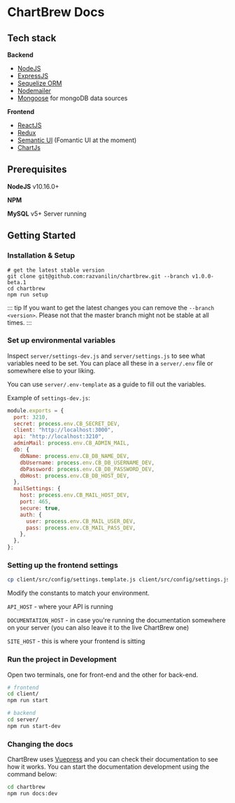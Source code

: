 # ChartBrew Docs

## Tech stack

**Backend**

* [NodeJS](https://nodejs.org/en/)
* [ExpressJS](https://expressjs.com/)
* [Sequelize ORM](https://sequelize.org/)
* [Nodemailer](https://nodemailer.com/about/)
* [Mongoose](https://mongoosejs.com/) for mongoDB data sources

**Frontend**

* [ReactJS](https://reactjs.org/)
* [Redux](https://redux.js.org/)
* [Semantic UI](https://fomantic-ui.com/) (Fomantic UI at the moment)
* [ChartJs](https://www.chartjs.org/)

## Prerequisites

**NodeJS** v10.16.0+

**NPM**

**MySQL** v5+ Server running

## Getting Started

### Installation & Setup

```
# get the latest stable version
git clone git@github.com:razvanilin/chartbrew.git --branch v1.0.0-beta.1
cd chartbrew
npm run setup
```

::: tip
If you want to get the latest changes you can remove the `--branch <version>`. Please not that the master branch might not be stable at all times.
:::

### Set up environmental variables

Inspect `server/settings-dev.js` and `server/settings.js` to see what variables need to be set. You can place all these in a `server/.env` file or somewhere else to your liking.

You can use `server/.env-template` as a guide to fill out the variables.

Example of `settings-dev.js`:

```javascript
module.exports = {
  port: 3210,
  secret: process.env.CB_SECRET_DEV,
  client: "http://localhost:3000",
  api: "http://localhost:3210",
  adminMail: process.env.CB_ADMIN_MAIL,
  db: {
    dbName: process.env.CB_DB_NAME_DEV,
    dbUsername: process.env.CB_DB_USERNAME_DEV,
    dbPassword: process.env.CB_DB_PASSWORD_DEV,
    dbHost: process.env.CB_DB_HOST_DEV,
  },
  mailSettings: {
    host: process.env.CB_MAIL_HOST_DEV,
    port: 465,
    secure: true,
    auth: {
      user: process.env.CB_MAIL_USER_DEV,
      pass: process.env.CB_MAIL_PASS_DEV,
    },
  },
};
```

### Setting up the frontend settings

```sh
cp client/src/config/settings.template.js client/src/config/settings.js
```

Modify the constants to match your environment.

`API_HOST` - where your API is running

`DOCUMENTATION_HOST` - in case you're running the documentation somewhere on your server (you can also leave it to the live ChartBrew one)

`SITE_HOST` - this is where your frontend is sitting

### Run the project in Development

Open two terminals, one for front-end and the other for back-end.

```sh
# frontend
cd client/
npm run start

# backend
cd server/
npm run start-dev
```

### Changing the docs

ChartBrew uses [Vuepress](https://vuepress.vuejs.org/) and you can check their documentation to see how it works. You can start the documentation development using the command below:

```sh
cd chartbrew
npm run docs:dev
```
